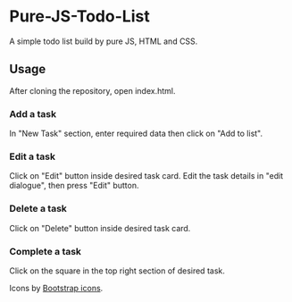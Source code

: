 # Pure-JS-Todo-List
A simple todo list build by pure JS, HTML and CSS.

## Usage
After cloning the repository, open index.html.

### Add a task
In "New Task" section, enter required data then click on "Add to list".

### Edit a task
Click on "Edit" button inside desired task card. Edit the task details in "edit dialogue", then press "Edit" button.

### Delete a task
Click on "Delete" button inside desired task card.

### Complete a task
Click on the square in the top right section of desired task.

Icons by [Bootstrap icons](https://icons.getbootstrap.com/).